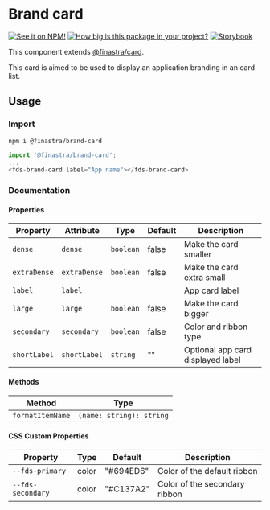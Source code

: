 # Brand card
[![See it on NPM!](https://img.shields.io/npm/v/@finastra/brand-card?style=for-the-badge)](https://www.npmjs.com/package/@finastra/brand-card)
[![How big is this package in your project?](https://img.shields.io/bundlephobia/minzip/@finastra/brand-card?style=for-the-badge)](https://bundlephobia.com/result?p=@finastra/brand-card)
[![Storybook](https://shields.io/badge/-Play%20with%20this%20web%20component-2a0481?logo=storybook&style=for-the-badge)](https://finastra.github.io/finastra-design-system/?path=/story/data-display-card-brand--default)

This component extends [@finastra/card](https://www.npmjs.com/package/@finastra/card).

This card is aimed to be used to display an application branding in an card list.

## Usage

### Import

```
npm i @finastra/brand-card
```

```ts
import '@finastra/brand-card';
...
<fds-brand-card label="App name"></fds-brand-card>
```


### Documentation
<!-- DOC -->
#### Properties

| Property     | Attribute    | Type      | Default | Description                       |
|--------------|--------------|-----------|---------|-----------------------------------|
| `dense`      | `dense`      | `boolean` | false   | Make the card smaller             |
| `extraDense` | `extraDense` | `boolean` | false   | Make the card extra small         |
| `label`      | `label`      |           |         | App card label                    |
| `large`      | `large`      | `boolean` | false   | Make the card bigger              |
| `secondary`  | `secondary`  | `boolean` | false   | Color and ribbon type             |
| `shortLabel` | `shortLabel` | `string`  | ""      | Optional app card displayed label |

#### Methods

| Method           | Type                     |
|------------------|--------------------------|
| `formatItemName` | `(name: string): string` |

#### CSS Custom Properties

| Property          | Type  | Default   | Description                   |
|-------------------|-------|-----------|-------------------------------|
| `--fds-primary`   | color | "#694ED6" | Color of the default ribbon   |
| `--fds-secondary` | color | "#C137A2" | Color of the secondary ribbon |
<!-- /DOC -->